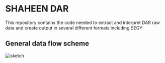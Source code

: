 # SHAHEEN DAR
This repository contains the code needed to extract and interpret DAR raw data and create output
in several different formats including SEGY

## General data flow scheme
![sketch](https://github.com/marcogambetta/SHAHEEN-DAR/tree/main/RES/IMG_00.png)

